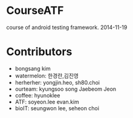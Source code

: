 ﻿CourseATF
=========

course of android testing framework. 2014-11-19

# Contributors
* bongsang kim
* watermelon: 한경란,김진영
* herherher: yongjin.heo, sh80.choi
* ourteam: kyungsoo song Jaebeom Jeon
* coffee: hyunoklee
* ATF: soyeon.lee evan.kim
* bioIT: seungwon lee, seheon choi
